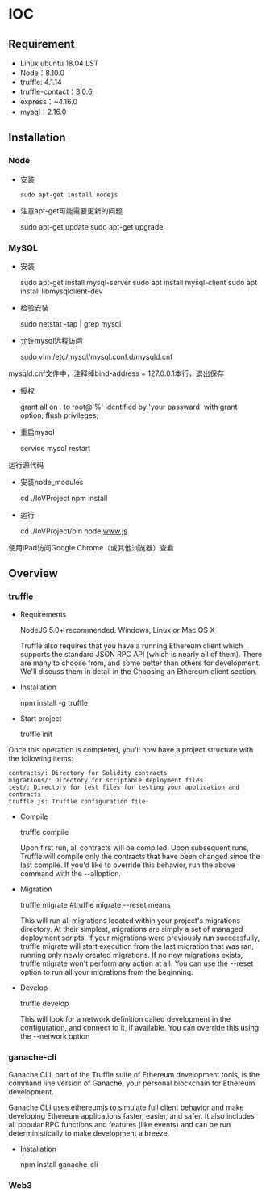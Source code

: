 # IOC
## Requirement

- Linux ubuntu 18.04 LST
- Node：8.10.0
- truffle: 4.1.14 
- truffle-contact：3.0.6
- express：~4.16.0
- mysql：2.16.0

## Installation

### Node

- 安装

    `sudo apt-get install nodejs`

- 注意apt-get可能需要更新的问题

    sudo apt-get update
    sudo apt-get upgrade

### MySQL

- 安装

    sudo apt-get install mysql-server
    sudo apt install mysql-client
    sudo apt install libmysqlclient-dev

- 检验安装

    sudo netstat -tap | grep mysql

- 允许mysql远程访问

    sudo vim /etc/mysql/mysql.conf.d/mysqld.cnf

mysqld.cnf文件中，注释掉bind-address = 127.0.0.1本行，退出保存

- 授权

    grant all on *.* to root@'%' identified by 'your passward' with grant option;
    flush privileges;

- 重启mysql

    service mysql restart

运行源代码

- 安装node_modules

    cd ./IoVProject
    npm install 

- 运行

    cd ./IoVProject/bin
    node www.js

使用iPad访问Google Chrome（或其他浏览器）查看


## Overview
### truffle

- Requirements

    NodeJS 5.0+ recommended.
    Windows, Linux or Mac OS X

  Truffle also requires that you have a running Ethereum client which supports the standard JSON RPC API (which is nearly all of them). There are many to choose from, and some better than others for development. We'll discuss them in detail in the Choosing an Ethereum client section.

- Installation

    npm install -g truffle

- Start project

    truffle init

Once this operation is completed, you'll now have a project structure with the following items:

    contracts/: Directory for Solidity contracts
    migrations/: Directory for scriptable deployment files
    test/: Directory for test files for testing your application and contracts
    truffle.js: Truffle configuration file

- Compile

    truffle compile

  Upon first run, all contracts will be compiled. Upon subsequent runs, Truffle will compile only the contracts that have been changed since the last compile. If you'd like to override this behavior, run the above command with the --alloption.

- Migration

    truffle migrate
    #truffle migrate --reset means 

  This will run all migrations located within your project's migrations directory. At their simplest, migrations are simply a set of managed deployment scripts. If your migrations were previously run successfully, truffle migrate will start execution from the last migration that was ran, running only newly created migrations. If no new migrations exists, truffle migrate won't perform any action at all. You can use the --reset option to run all your migrations from the beginning.

- Develop

    truffle develop 

  This will look for a network definition called development in the configuration, and connect to it, if available. You can override this using the --network <name> option

### ganache-cli

  Ganache CLI, part of the Truffle suite of Ethereum development tools, is the command line version of Ganache, your personal blockchain for Ethereum development.

  Ganache CLI uses ethereumjs to simulate full client behavior and make developing Ethereum applications faster, easier, and safer. It also includes all popular RPC functions and features (like events) and can be run deterministically to make development a breeze.

- Installation

    npm install ganache-cli



### Web3


